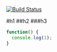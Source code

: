 [![Build Status](https://travis-ci.org/wow9144/study-fd3-git.svg?branch=master)](https://travis-ci.org/seonjuLee/seonjulee.github.com)

#h1
##h2
###h3
```javascript
function() {
  console.log(1);
}
```



